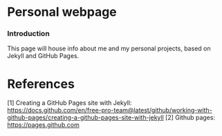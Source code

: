 # Personal webpage 

### Introduction

This page will house info about me and my personal projects, based on Jekyll and GitHub Pages.

#

# References
[1] Creating a GitHub Pages site with Jekyll: 
https://docs.github.com/en/free-pro-team@latest/github/working-with-github-pages/creating-a-github-pages-site-with-jekyll
[2] Github pages: https://pages.github.com
